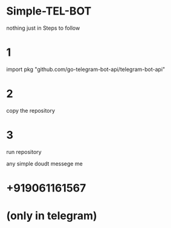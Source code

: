 # Simple-TEL-BOT
nothing just in
Steps to follow
# 1
import pkg "github.com/go-telegram-bot-api/telegram-bot-api"


# 2

copy the repository

# 3

run repository




any simple doudt
messege me 
# +919061161567
# (only in telegram)
